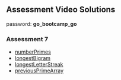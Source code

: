 ## Assessment Video Solutions

password: **go_bootcamp_go**

### Assessment 7
+ [numberPrimes](https://vimeo.com/212646721)
+ [longestBigram](https://vimeo.com/212646692)
+ [longestLetterStreak](https://vimeo.com/212646651)
+ [previousPrimeArray](https://vimeo.com/212646629)
